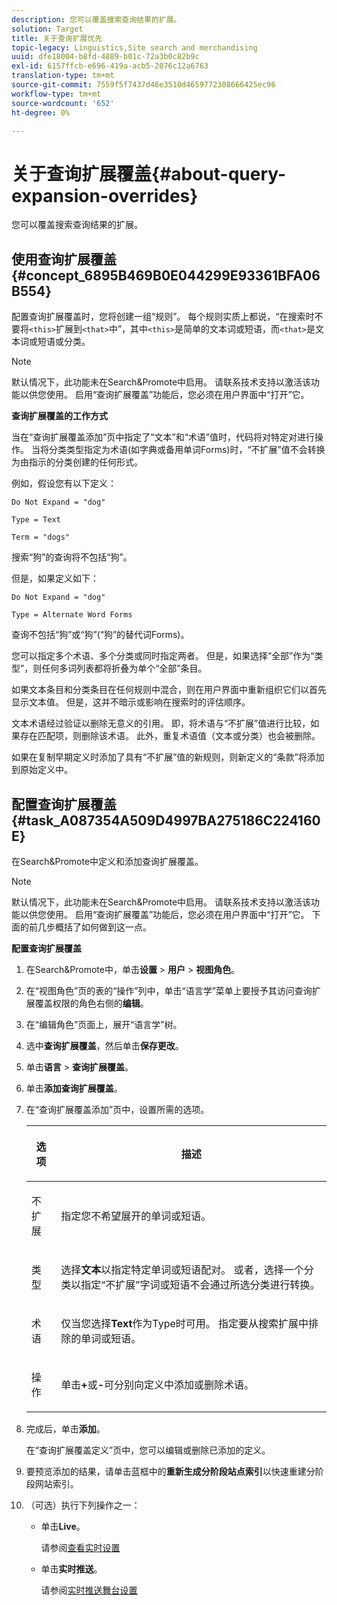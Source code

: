 ```yaml
---
description: 您可以覆盖搜索查询结果的扩展。
solution: Target
title: 关于查询扩展优先
topic-legacy: Linguistics,Site search and merchandising
uuid: dfe18004-b8fd-4889-b01c-72a3b0c82b9c
exl-id: 6157ffcb-e696-419a-acb5-2076c12a6763
translation-type: tm+mt
source-git-commit: 7559f5f7437d46e3510d4659772308666425ec96
workflow-type: tm+mt
source-wordcount: '652'
ht-degree: 0%

---
```


# 关于查询扩展覆盖{#about-query-expansion-overrides}

您可以覆盖搜索查询结果的扩展。

## 使用查询扩展覆盖{#concept_6895B469B0E044299E93361BFA06B554}

配置查询扩展覆盖时，您将创建一组“规则”。 每个规则实质上都说，“在搜索时不要将`<this>`扩展到`<that>`中”，其中`<this>`是简单的文本词或短语，而`<that>`是文本词或短语或分类。

>[!NOTE]
>
>默认情况下，此功能未在Search&amp;Promote中启用。 请联系技术支持以激活该功能以供您使用。 启用“查询扩展覆盖”功能后，您必须在用户界面中“打开”它。

**查询扩展覆盖的工作方式**

当在“查询扩展覆盖添加”页中指定了“文本”和“术语”值时，代码将对特定对进行操作。 当将分类类型指定为术语(如字典或备用单词Forms)时，“不扩展”值不会转换为由指示的分类创建的任何形式。

例如，假设您有以下定义：

`Do Not Expand = "dog"`

`Type = Text`

`Term = "dogs"`

搜索“狗”的查询将不包括“狗”。

但是，如果定义如下：

`Do Not Expand = "dog"`

`Type = Alternate Word Forms`

查询不包括“狗”或“狗”(“狗”的替代词Forms)。

您可以指定多个术语、多个分类或同时指定两者。 但是，如果选择“全部”作为“类型”，则任何多词列表都将折叠为单个“全部”条目。

如果文本条目和分类条目在任何规则中混合，则在用户界面中重新组织它们以首先显示文本值。 但是，这并不暗示或影响在搜索时的评估顺序。

文本术语经过验证以删除无意义的引用。 即，将术语与“不扩展”值进行比较，如果存在匹配项，则删除该术语。 此外，重复术语值（文本或分类）也会被删除。

如果在复制早期定义时添加了具有“不扩展”值的新规则，则新定义的“条款”将添加到原始定义中。

## 配置查询扩展覆盖{#task_A087354A509D4997BA275186C224160E}

在Search&amp;Promote中定义和添加查询扩展覆盖。

<!-- 

t_configuring_query_expansion_overrides.xml

 -->

>[!NOTE]
默认情况下，此功能未在Search&amp;Promote中启用。 请联系技术支持以激活该功能以供您使用。 启用“查询扩展覆盖”功能后，您必须在用户界面中“打开”它。 下面的前几步概括了如何做到这一点。

**配置查询扩展覆盖**

1. 在Search&amp;Promote中，单击&#x200B;**设置** > **用户** > **视图角色**。
1. 在“视图角色”页的表的“操作”列中，单击“语言学”菜单上要授予其访问查询扩展覆盖权限的角色右侧的&#x200B;**编辑**。
1. 在“编辑角色”页面上，展开“语言学”树。
1. 选中&#x200B;**查询扩展覆盖**，然后单击&#x200B;**保存更改**。
1. 单击&#x200B;**语言** > **查询扩展覆盖**。
1. 单击&#x200B;**添加查询扩展覆盖**。
1. 在“查询扩展覆盖添加”页中，设置所需的选项。

   <!-- 
   
   r_query_expansion_override_definitions.xml
   
   -->

   <table> 
    <thead> 
      <tr> 
      <th colname="col1" class="entry"> <p>选项 </p> </th> 
      <th colname="col2" class="entry"> <p>描述 </p> </th> 
      </tr> 
    </thead>
    <tbody> 
      <tr> 
      <td colname="col1"> <p>不扩展 </p> </td> 
      <td colname="col2"> <p>指定您不希望展开的单词或短语。 </p> </td> 
      </tr> 
      <tr> 
      <td colname="col1"> <p>类型 </p> </td> 
      <td colname="col2"> <p>选择<b>文本</b>以指定特定单词或短语配对。 或者，选择一个分类以指定“不扩展”字词或短语不会通过所选分类进行转换。 </p> </td> 
      </tr> 
      <tr> 
      <td colname="col1"> <p>术语 </p> </td> 
      <td colname="col2"> <p>仅当您选择<b>Text</b>作为Type时可用。 指定要从搜索扩展中排除的单词或短语。 </p> </td> 
      </tr> 
      <tr> 
      <td colname="col1"> <p>操作 </p> </td> 
      <td colname="col2"> <p> 单击<b>+</b>或<b>-</b>可分别向定义中添加或删除术语。 </p> </td> 
      </tr> 
    </tbody> 
    </table>

1. 完成后，单击&#x200B;**添加**。

   在“查询扩展覆盖定义”页中，您可以编辑或删除已添加的定义。
1. 要预览添加的结果，请单击蓝框中的&#x200B;**重新生成分阶段站点索引**&#x200B;以快速重建分阶段网站索引。
1. （可选）执行下列操作之一：

   * 单击&#x200B;**Live**。

      请参阅[查看实时设置](../c-about-staging.md#task_401A0EBDB5DB4D4CA933CBA7BECDC10F)

   * 单击&#x200B;**实时推送**。

      请参阅[实时推送舞台设置](../c-about-staging.md#task_44306783B4C0408AAA58B471DAF2D9A4)
